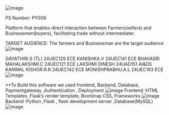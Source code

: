 ![image](https://github.com/user-attachments/assets/0dcfb36d-e49c-487f-a7e8-cf95ad9c9d9f)

PS Number: PY009

Platform that enables direct interaction between Farmers(sellers) and Businessmen(buyers), facilitating trade  without intermediater.

TARGET AUDIENCE:
The farmers and Businessman are the target audience 
![image](https://github.com/user-attachments/assets/d243c721-dc95-4d40-b764-127a2859b6b0)



GAYATHIRI.S   (TL)                             24UEC129          ECE
KANISHKA.V                                 24UEC141          ECE
BHAVASRI MAHALAKSHMI.C       24UEC121          ECE
LAKSHMI DINESH                       24UAD151           AI&DS
KANWAL KISHOR.R.R                  24UEC142            ECE
MONISHPRABHU.A.L                  24UEC163             ECE	
![image](https://github.com/user-attachments/assets/44b21e00-7c31-4610-a5cf-f55fc45c1242)

**To Build this software we used  frontend,  Backend,  Database,   Paymentgateway ,Authentication , Deployment
![image](https://github.com/user-attachments/assets/ab8d111d-2b24-483c-baf7-5c139365009a)
Frontend :HTML Templates ,Flask’s render template, Bootstrap CSS, Frameworks
![image](https://github.com/user-attachments/assets/fc5431b7-064a-40b3-80d0-6fb6cf4c791e)
Backend :Python ,Flask , flask development server ,Database(MySQL)
![image](https://github.com/user-attachments/assets/368e95b4-b130-43f6-b95b-3d88ab62eaf2)


